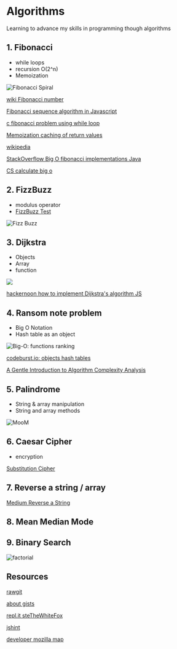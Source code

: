 # Algorithms

Learning to advance my skills in programming though algorithms

## 1. Fibonacci

- while loops
- recursion O(2^n)
- Memoization

![Fibonacci Spiral](https://upload.wikimedia.org/wikipedia/commons/thumb/2/2e/FibonacciSpiral.svg/220px-FibonacciSpiral.svg.png)

[wiki Fibonacci number](https://en.wikipedia.org/wiki/Fibonacci_number)

[Fibonacci sequence algorithm in Javascript](https://medium.com/developers-writing/fibonacci-sequence-algorithm-in-javascript-b253dc7e320e)

[c fibonacci problem using while loop](https://cboard.cprogramming.com/c-programming/57359-fibonacci-problem-using-while-loop.html)

[Memoization caching of return values](https://perlmaven.com/memoization-caching-of-return-values)

[wikipedia](https://en.wikipedia.org/wiki/Memoization)

[StackOverflow Big O fibonacci implementations Java](https://stackoverflow.com/questions/13440020/big-o-for-various-fibonacci-implementations)

[CS calculate big o](https://justin.abrah.ms/computer-science/how-to-calculate-big-o.html)

## 2. FizzBuzz

- modulus operator
- [FizzBuzz Test](http://wiki.c2.com/?FizzBuzzTest)

![Fizz Buzz](http://agilekatas.co.uk/static/img/katas/kata_fizzbuzz.png)

## 3. Dijkstra

- Objects
- Array
- function

![](https://cdn-images-1.medium.com/max/800/1*lzYuC6dIVTVl0gt3MOuCyw.jpeg)

[hackernoon how to implement Dijkstra's algorithm JS](https://hackernoon.com/how-to-implement-dijkstras-algorithm-in-javascript-abdfd1702d04)

## 4. Ransom note problem

- Big O Notation
- Hash table as an object

![Big-O: functions ranking](https://image.slidesharecdn.com/part2analysistools-140828232249-phpapp01/95/data-structures-part2-analysis-tools-22-638.jpg?cb=1409268230)

[codeburst.io: objects hash tables](https://codeburst.io/objects-and-hash-tables-in-javascript-a472ad1940d9)

[A Gentle Introduction to Algorithm Complexity Analysis](http://discrete.gr/complexity/)

## 5. Palindrome

- String & array manipulation
- String and array methods

![MooM](https://discourse-user-assets.s3.amazonaws.com/original/2X/c/ca86619bb0ec05531dbb02be3c0b7b8383e67f01.jpg)

## 6. Caesar Cipher

- encryption

[Substitution Cipher](https://medium.com/@TimSeverien/substitution-cipher-in-javascript-d530eb2d923d)

## 7. Reverse a string / array

[Medium Reverse a String](https://medium.com/sonyamoisset/reverse-a-string-in-javascript-a18027b8e91c)

## 8. Mean Median Mode

## 9. Binary Search

![factorial](https://i.stack.imgur.com/B0giY.png)

## Resources

[rawgit](https://rawgit.com/)

[about gists](https://help.github.com/articles/about-gists/)

[repl.it steTheWhiteFox](https://repl.it/@steTheWhiteFox)

[jshint](http://jshint.com/docs/)

[developer mozilla map](https://developer.mozilla.org/en-US/docs/Web/JavaScript/Reference/Global_Objects/Array/map)